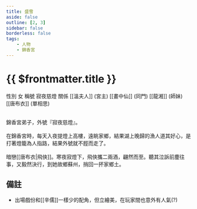 ```yaml
---
title: 盛雪
aside: false
outline: [2, 3]
sidebar: false
borderless: false
tags:
    - 人物
    - 錦香宮
---
```


# {{ $frontmatter.title }}

<ChTabs position="bottom">
	<ChTab title="盛雪">
		<Ch src='/images/characters/other12/normal.png' position='right'/>
		<ChName nameZh='盛雪' nameEn='Cheng Xue' position='right' />
		<ChTable>
			<ChTr>
				<ChTd isTitle=true>
					性別
				</ChTd>
				<ChTd>
					女
				</ChTd>
			</ChTr>
			<ChTr>
				<ChTd isTitle=true>
					稱號
				</ChTd>
				<ChTd>
					寂夜慈燈
				</ChTd>
			</ChTr>
			<ChTr>
				<ChTd isTitle=true position='center'>
					關係
				</ChTd>
			</ChTr>
			<ChTr>
				<ChTd position='center'>  
					[[溫夫人]] (宮主)
				</ChTd>
			</ChTr>
			<ChTr>
				<ChTd position='center'>
					[[畫中仙]] (同門)
				</ChTd>
			</ChTr>
			<ChTr>
				<ChTd position='center'>
					[[龍湘]] (師妹)
				</ChTd>
			</ChTr>
			<ChTr>
				<ChTd position='center'>
					[[唐布衣]] (單相思)
				</ChTd>
			</ChTr>
		</ChTable>
	</ChTab>
</ChTabs>
<br><br>

錦香宮弟子，外號『寂夜慈燈』。
<br><br>
在錦香宮時，每天入夜提燈上高樓，遠眺家鄉，結果湖上晚歸的漁人道其好心，是打著燈籠為人指路，結果外號就不脛而走了。
<br><br>
暗戀[[唐布衣|飛俠]]。寒夜寂燈下，飛俠攜二兩酒，翩然而至。聽其泣訴前塵往事，又毅然決行，到她故鄉蘇州，捎回一抔家鄉土。

## 備註

- 出場戲份和[[辛儒]]一樣少的配角，但立繪美，在玩家間也意外有人氣(?)